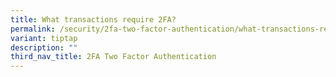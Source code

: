 ```yaml
---
title: What transactions require 2FA?
permalink: /security/2fa-two-factor-authentication/what-transactions-require-2fa/
variant: tiptap
description: ""
third_nav_title: 2FA Two Factor Authentication
---
```

